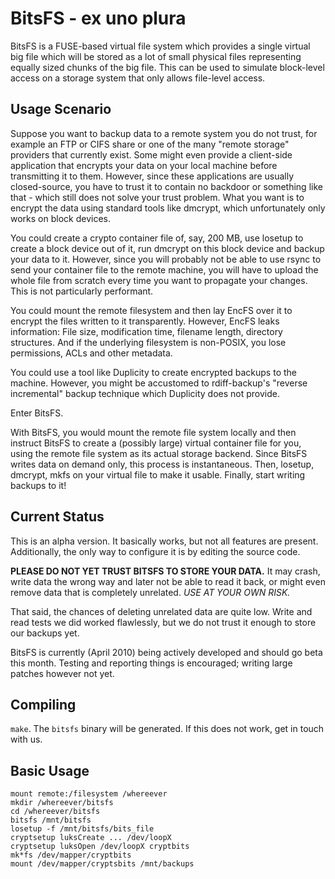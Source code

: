 BitsFS  -  ex uno plura
=======================

BitsFS is a FUSE-based virtual file system which provides a single virtual big
file which will be stored as a lot of small physical files representing equally
sized chunks of the big file. This can be used to simulate block-level access on
a storage system that only allows file-level access.


Usage Scenario
--------------

Suppose you want to backup data to a remote system you do not trust, for example
an FTP or CIFS share or one of the many "remote storage" providers that
currently exist. Some might even provide a client-side application that encrypts
your data on your local machine before transmitting it to them. However, since
these applications are usually closed-source, you have to trust it to contain no
backdoor or something like that - which still does not solve your trust problem.
What you want is to encrypt the data using standard tools like dmcrypt, which
unfortunately only works on block devices.

You could create a crypto container file of, say, 200 MB, use losetup to create
a block device out of it, run dmcrypt on this block device and backup your data
to it. However, since you will probably not be able to use rsync to send your
container file to the remote machine, you will have to upload the whole file
from scratch every time you want to propagate your changes. This is not
particularly performant.

You could mount the remote filesystem and then lay EncFS over it to encrypt the
files written to it transparently. However, EncFS leaks information: File size,
modification time, filename length, directory structures. And if the underlying
filesystem is non-POSIX, you lose permissions, ACLs and other metadata.

You could use a tool like Duplicity to create encrypted backups to the machine.
However, you might be accustomed to rdiff-backup's "reverse incremental" backup
technique which Duplicity does not provide.

Enter BitsFS.

With BitsFS, you would mount the remote file system locally and then instruct
BitsFS to create a (possibly large) virtual container file for you, using the
remote file system as its actual storage backend. Since BitsFS writes data on
demand only, this process is instantaneous. Then, losetup, dmcrypt, mkfs on
your virtual file to make it usable. Finally, start writing backups to it!


Current Status
--------------

This is an alpha version. It basically works, but not all features are present.
Additionally, the only way to configure it is by editing the source code.

**PLEASE DO NOT YET TRUST BITSFS TO STORE YOUR DATA.**
It may crash, write data the wrong way and later not be able to read it back, or
might even remove data that is completely unrelated. *USE AT YOUR OWN RISK.*

That said, the chances of deleting unrelated data are quite low. Write and read
tests we did worked flawlessly, but we do not trust it enough to store our
backups yet.

BitsFS is currently (April 2010) being actively developed and should go beta
this month. Testing and reporting things is encouraged; writing large patches
however not yet.


Compiling
---------

`make`. The `bitsfs` binary will be generated. If this does not work, get in
touch with us.


Basic Usage
-----------

	mount remote:/filesystem /whereever
	mkdir /whereever/bitsfs
	cd /whereever/bitsfs
	bitsfs /mnt/bitsfs
	losetup -f /mnt/bitsfs/bits_file
	cryptsetup luksCreate ... /dev/loopX
	cryptsetup luksOpen /dev/loopX cryptbits
	mk*fs /dev/mapper/cryptbits
	mount /dev/mapper/cryptsbits /mnt/backups
